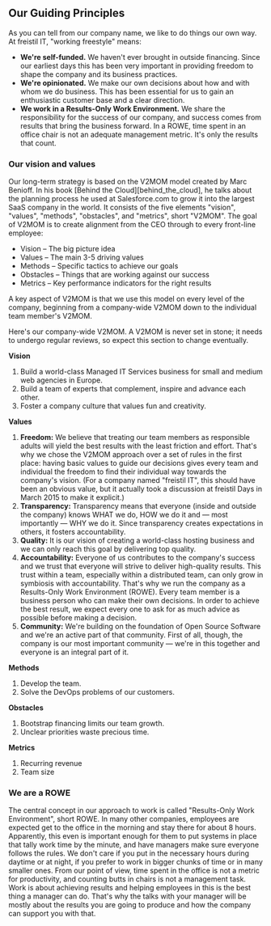 ## Our Guiding Principles

As you can tell from our company name, we like to do things our own way.  At
freistil IT, "working freestyle" means:

* __We're self-funded.__ We haven't ever brought in outside financing. Since our
  earliest days this has been very important in providing freedom to shape the
  company and its business practices.
* __We're opinionated.__ We make our own decisions about how and with whom we do
  business. This has been essential for us to gain an enthusiastic customer base
  and a clear direction.
* __We work in a Results-Only Work Environment.__ We share the responsibility
  for the success of our company, and success comes from results that bring the
  business forward. In a ROWE, time spent in an office chair is not an
  adequate management metric. It's only the results that count.


### Our vision and values

Our long-term strategy is based on the V2MOM model created by Marc Benioff. In
his book [Behind the Cloud][behind_the_cloud], he talks about the planning
process he used at Salesforce.com to grow it into the largest SaaS company in
the world. It consists of the five elements "vision", "values", "methods",
"obstacles", and "metrics", short "V2MOM". The goal of V2MOM is to create
alignment from the CEO through to every front-line employee:

* Vision – The big picture idea
* Values – The main 3-5 driving values
* Methods – Specific tactics to achieve our goals
* Obstacles – Things that are working against our success
* Metrics – Key performance indicators for the right results

[behind_the_clound]: http://www.amazon.com/Behind-Cloud-Salesforce-com-Billion-Dollar-Company/dp/0470521163

A key aspect of V2MOM is that we use this model on every level of the company,
beginning from a company-wide V2MOM down to the individual team member's V2MOM.

Here's our company-wide V2MOM. A V2MOM is never set in stone; it needs to
undergo regular reviews, so expect this section to change eventually.

**Vision**

1. Build a world-class Managed IT Services business for small and medium web
   agencies in Europe.
2. Build a team of experts that complement, inspire and advance each other.
3. Foster a company culture that values fun and creativity.


**Values**

1. __Freedom:__ We believe that treating our team members as responsible adults
   will yield the best results with the least friction and effort. That's why we
   chose the V2MOM approach over a set of rules in the first place: having basic
   values to guide our decisions gives every team and individual the freedom to
   find their individual way towards the company's vision. (For a company named
   "freistil IT", this should have been an obvious value, but it actually took a
   discussion at freistil Days in March 2015 to make it explicit.)
2. __Transparency:__ Transparency means that everyone (inside and outside the
   company) knows WHAT we do, HOW we do it and — most importantly — WHY we do
   it. Since transparency creates expectations in others, it fosters
   accountability.
3. __Quality:__ It is our vision of creating a world-class hosting business and
   we can only reach this goal by delivering top quality.
4. __Accountability:__ Everyone of us contributes to the company's success and
   we trust that everyone will strive to deliver high-quality results. This
   trust within a team, especially within a distributed team, can only grow in
   symbiosis with accountability. That's why we run the company as a
   Results-Only Work Environment (ROWE). Every team member is a business person
   who can make their own decisions. In order to achieve the best result, we
   expect every one to ask for as much advice as possible before making a
   decision.
5. __Community:__ We're building on the foundation of Open Source Software and
   we're an active part of that community. First of all, though, the company is
   our most important community — we're in this together and everyone is an
   integral part of it.

**Methods**

1. Develop the team.
2. Solve the DevOps problems of our customers.

**Obstacles**

1. Bootstrap financing limits our team growth.
2. Unclear priorities waste precious time.

**Metrics**

1. Recurring revenue
2. Team size


### We are a ROWE

The central concept in our approach to work is called "Results-Only Work
Environment", short ROWE. In many other companies, employees are expected get to
the office in the morning and stay there for about 8 hours. Apparently, this
even is important enough for them to put systems in place that tally work time
by the minute, and have managers make sure everyone follows the rules. We don't
care if you put in the necessary hours during daytime or at night, if you prefer
to work in bigger chunks of time or in many smaller ones. From our point of
view, time spent in the office is not a metric for productivity, and counting
butts in chairs is not a management task. Work is about achieving results and
helping employees in this is the best thing a manager can do. That's why the
talks with your manager will be mostly about the results you are going to
produce and how the company can support you with that.
